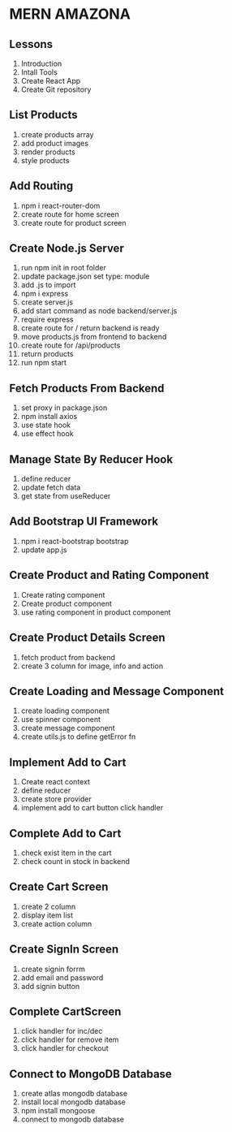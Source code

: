 # MERN AMAZONA

## Lessons

1. Introduction
2. Intall Tools
3. Create React App
4. Create Git repository

## List Products

1. create products array
2. add product images
3. render products
4. style products

## Add Routing

1. npm i react-router-dom
2. create route for home screen
3. create route for product screen

## Create Node.js Server

1. run npm init in root folder
2. update package.json set type: module
3. add .js to import
4. npm i express
5. create server.js
6. add start command as node backend/server.js
7. require express
8. create route for / return backend is ready
9. move products.js from frontend to backend
10. create route for /api/products
11. return products
12. run npm start

## Fetch Products From Backend

1. set proxy in package.json
2. npm install axios
3. use state hook
4. use effect hook

## Manage State By Reducer Hook

1. define reducer
2. update fetch data
3. get state from useReducer

## Add Bootstrap UI Framework

1. npm i react-bootstrap bootstrap
2. update app.js

## Create Product and Rating Component

1. Create rating component
2. Create product component
3. use rating component in product component

## Create Product Details Screen

1. fetch product from backend
2. create 3 column for image, info and action

## Create Loading and Message Component

1. create loading component
2. use spinner component
3. create message component
4. create utils.js to define getError fn

## Implement Add to Cart

1. Create react context
2. define reducer
3. create store provider
4. implement add to cart button click handler

## Complete Add to Cart

1. check exist item in the cart
2. check count in stock in backend

## Create Cart Screen

1. create 2 column
2. display item list
3. create action column

## Create SignIn Screen

1. create signin forrm
2. add email and password
3. add signin button

## Complete CartScreen

1. click handler for inc/dec
2. click handler for remove item
3. click handler for checkout

## Connect to MongoDB Database

1. create atlas mongodb database
2. install local mongodb database
3. npm install mongoose
4. connect to mongodb database
